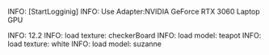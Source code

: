 INFO: [StartLogginig]
INFO: Use Adapter:NVIDIA GeForce RTX 3060 Laptop GPU

INFO: 12.2
INFO: load texture: checkerBoard
INFO: load model: teapot
INFO: load texture: white
INFO: load model: suzanne
